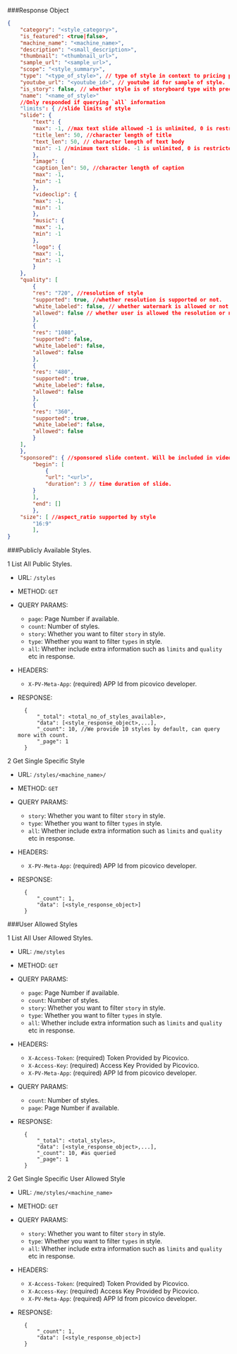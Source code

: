 ###Response Object

```json
{
    "category": "<style_category>",
    "is_featured": <true|false>,
    "machine_name": "<machine_name>",
    "description": "<small_description>",
    "thumbnail": "<thumbnail_url>",
    "sample_url": "<sample_url>",
    "scope": "<style_summary>",
    "type": "<type_of_style>", // type of style in context to pricing plan
    "youtube_url": "<youtube_id>", // youtube id for sample of style.
    "is_story": false, // whether style is of storyboard type with preconfigured slides.
    "name": "<name_of_style>"
    //Only responded if querying `all` information
    "limits": { //slide limits of style
    "slide": {
        "text": {
        "max": -1, //max text slide allowed -1 is unlimited, 0 is restricted.
        "title_len": 50, //character length of title
        "text_len": 50, // character length of text body
        "min": -1 //minimum text slide. -1 is unlimited, 0 is restricted.
        },
        "image": {
        "caption_len": 50, //character length of caption
        "max": -1,
        "min": -1
        },
        "videoclip": {
        "max": -1,
        "min": -1
        },
        "music": {
        "max": -1,
        "min": -1
        },
        "logo": {
        "max": -1,
        "min": -1
        }
    },
    "quality": [
        {
        "res": "720", //resolution of style 
        "supported": true, //whether resolution is supported or not.
        "white_labeled": false, // whether watermark is allowed or not for user.
        "allowed": false // whether user is allowed the resolution or not. [Always false for non logged in user]
        },
        {
        "res": "1080",
        "supported": false,
        "white_labeled": false,
        "allowed": false
        },
        {
        "res": "480",
        "supported": true,
        "white_labeled": false,
        "allowed": false
        },
        {
        "res": "360",
        "supported": true,
        "white_labeled": false,
        "allowed": false
        }
    ],
    },
    "sponsored": { //sponsored slide content. Will be included in video automatically.
        "begin": [
            {
            "url": "<url>",
            "duration": 3 // time duration of slide.
        }
        ],
        "end": []
        },
    "size": [ //aspect_ratio supported by style
        "16:9"
        ],
}
```
###Publicly Available Styles.

1 List All Public Styles.

- URL: `/styles`
- METHOD: `GET`
- QUERY PARAMS:
    - `page`: Page Number if available.
    - `count`: Number of styles.
    - `story`: Whether you want to filter `story` in style.
    - `type`: Whether you want to filter `types` in style.
    - `all`: Whether include extra information such as `limits` and `quality` etc in response. 
- HEADERS:
    - `X-PV-Meta-App`: (required) APP Id from picovico developer.
- RESPONSE: 
        
        {
            "_total": <total_no_of_styles_available>, 
            "data": [<style_response_object>,...],
            "_count": 10, //We provide 10 styles by default, can query more with count.
            "_page": 1
        }
    
2 Get Single Specific Style

- URL: `/styles/<machine_name>/`
- METHOD: `GET`
- QUERY PARAMS:
    - `story`: Whether you want to filter `story` in style.
    - `type`: Whether you want to filter `types` in style.
    - `all`: Whether include extra information such as `limits` and `quality` etc in response. 
- HEADERS:
    - `X-PV-Meta-App`: (required) APP Id from picovico developer.
- RESPONSE:

        {
            "_count": 1,
            "data": [<style_response_object>] 
        }
            
###User Allowed Styles

1 List All User Allowed Styles.

- URL: `/me/styles`
- METHOD: `GET`
- QUERY PARAMS:
    - `page`: Page Number if available.
    - `count`: Number of styles.
    - `story`: Whether you want to filter `story` in style.
    - `type`: Whether you want to filter `types` in style.
    - `all`: Whether include extra information such as `limits` and `quality` etc in response. 
- HEADERS:
    - `X-Access-Token`: (required) Token Provided by Picovico.
    - `X-Access-Key`: (required) Access Key Provided by Picovico.
    - `X-PV-Meta-App`: (required) APP Id from picovico developer.
- QUERY PARAMS:
    - `count`: Number of styles.
    - `page`: Page Number if available.
- RESPONSE:
        
        {
            "_total": <total_styles>,
            "data": [<style_response_object>,...],
            "_count": 10, #as queried
            "_page": 1 
        } 

2 Get Single Specific User Allowed Style
    
- URL: `/me/styles/<machine_name>`
- METHOD: `GET`
- QUERY PARAMS:
    - `story`: Whether you want to filter `story` in style.
    - `type`: Whether you want to filter `types` in style.
    - `all`: Whether include extra information such as `limits` and `quality` etc in response. 
- HEADERS:
    - `X-Access-Token`: (required) Token Provided by Picovico.
    - `X-Access-Key`: (required) Access Key Provided by Picovico.
    - `X-PV-Meta-App`: (required) APP Id from picovico developer.
- RESPONSE:

        {
            "_count": 1,
            "data": [<style_response_object>] 
        }
